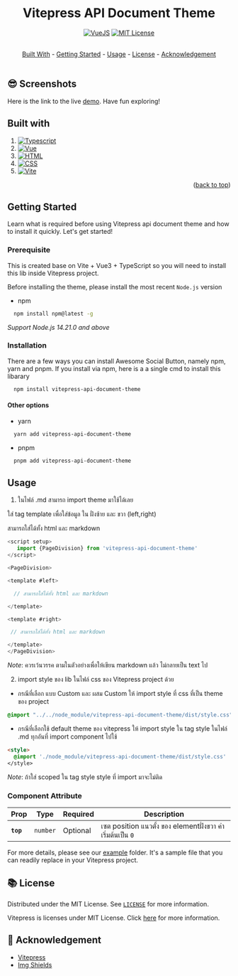 <a id="readme-top"></a>

<div align="center">
  <h1>Vitepress API Document Theme</h1>

[![VueJS](https://img.shields.io/badge/VueJS-3.0.x-%2341B883)][vue-url]
[![MIT License](https://img.shields.io/badge/License-MIT-green.svg)](https://github.com/logicspark/awesome-social-button/blob/main/LICENSE)

</div>
<br/>
<div align="center">
<a href="#built-with">Built With</a> -
<a href="#getting-started">Getting Started</a> -
<a href="#fire-usage">Usage</a> -
<a href="#books-license">License</a> -
<a href="#pray-acknowledgement">Acknowledgement</a>
</div>

<br/>

## :sunglasses: Screenshots

Here is the link to the live [demo](). Have fun exploring!

## Built with

1. [![Typescript][typescript]][typescript-url]
2. [![Vue][vue]][vue-url]
3. [![HTML][html]][html-url]
4. [![CSS][css]][css-url]
5. [![Vite][vite]][vite-url]

<p align="right">(<a href="#readme-top">back to top</a>)

## Getting Started

Learn what is required before using Vitepress api document theme and how to install it quickly. Let's get started!

### Prerequisite

This is created base on Vite + Vue3 + TypeScript so you will need to install this lib inside Vitepress project.

Before installing the theme, please install the most recent `Node.js` version

- npm

```sh
  npm install npm@latest -g
```

_Support Node.js 14.21.0 and above_

### Installation

There are a few ways you can install Awesome Social Button, namely npm, yarn and pnpm. If you install via npm, here is a a single cmd to install this libarary

```sh
  npm install vitepress-api-document-theme
```

#### Other options

- yarn

```sh
  yarn add vitepress-api-document-theme
```

- pnpm

```sh
  pnpm add vitepress-api-document-theme
```

## Usage

1. ในไฟล์ .md สามารถ import theme มาใช้ได้เลย

ใส่ tag template เพื่อใส่ข้อมูล ใน ฝั่งซ้าย และ ขวา (left,right)

สามารถใส่ได้ทั้ง html และ markdown

```javascript
<script setup>
   import {PageDivision} from 'vitepress-api-document-theme'
</script>

<PageDivision>

<template #left>

  // สามารถใส่ได้ทั้ง html และ markdown

</template>

<template #right>

 // สามารถใส่ได้ทั้ง html และ markdown

</template>
</PageDivision>
```

_Note_: ควรเว้นวรรค ตามในตัวอย่างเพื่อให้เขียน markdown แล้ว ไม่กลายเป็น text ไป

2. import style ของ lib ในไฟล์ css ของ Vitepress project ด้วย

- กรณีที่เลือก แบบ Custom และ ผสม Custom ให้ import style ที่ css ที่เป็น theme ของ project

```css
@import "../../node_module/vitepress-api-document-theme/dist/style.css";
```

- กรณีที่เลือกใช้ default theme ของ vitepress ให้ import style ใน tag style ในไฟล์ .md ทุกอันที่ import component ไปใช้

```md
<style>
  @import './node_module/vitepress-api-document-theme/dist/style.css'
</style>
```

_Note_: ถ้าใส่ scoped ใน tag style style ที่ import มาจะไม่ติด

### Component Attribute

| Prop      | Type     | Required | Description                                                 |
| --------- | -------- | -------- | ----------------------------------------------------------- |
| **`top`** | `number` | Optional | เซต position แนวตั้ง ของ elementฝั่งขวา ค่าเริ่มต้นเป็น `0` |

For more details, please see our [example]() folder. It's a sample file that you can readily replace in your Vitepress project.

## :books: License

Distributed under the MIT License. See [`LICENSE`](https://github.com/logicspark/vitepress-api-document-theme/blob/main/LICENSE) for more information.

Vitepress is licenses under MIT License. Click [here](https://github.com/vuejs/vitepress/blob/main/LICENSE) for more information.

## :pray: Acknowledgement

- [Vitepress](https://vitepress.dev/)
- [Img Shields](https://shields.io)

[Vitepress-url]: https://vitepress.dev/
[TypeScript]: https://img.shields.io/badge/typescript-007ACC?style=for-the-badge&logo=typescript&logoColor=white
[typescript-url]: https://www.typescriptlang.org/
[Html]: https://img.shields.io/badge/HTML-239120?style=for-the-badge&logo=html5&logoColor=white
[html-url]: https://www.w3schools.com/html/
[Css]: https://img.shields.io/badge/CSS-239120?&style=for-the-badge&logo=css3&logoColor=white
[css-url]: https://www.w3schools.com/css/
[Vue]: https://img.shields.io/badge/vue.js-42B883?style=for-the-badge&logo=vuedotjs&logoColor=white
[Vue-url]: https://vuejs.org/
[Vite]: https://img.shields.io/badge/vite-%23646CFF.svg?style=for-the-badge&logo=vite&logoColor=white
[vite-url]: https://vitejs.dev/
[package-url]: https://www.npmjs.com/package/awesome-social-button
